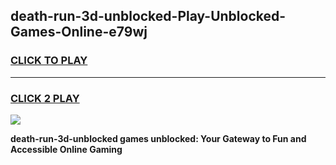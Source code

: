 
## death-run-3d-unblocked-Play-Unblocked-Games-Online-e79wj
<h3>
<a href="https://premium76.site?title=death-run-3d-unblocked&ref=25A">CLICK TO PLAY</a></h3>
<hr>

<h3>
<a href="https://premium76.site?title=death-run-3d-unblocked&ref=25A">CLICK 2 PLAY</a>
  
</h3>

<a href="https://premium76.site?title=death-run-3d-unblocked&ref=25A"><img src="https://clearcache.store/games.png"></a>


**death-run-3d-unblocked games unblocked: Your Gateway to Fun and Accessible Online Gaming**
